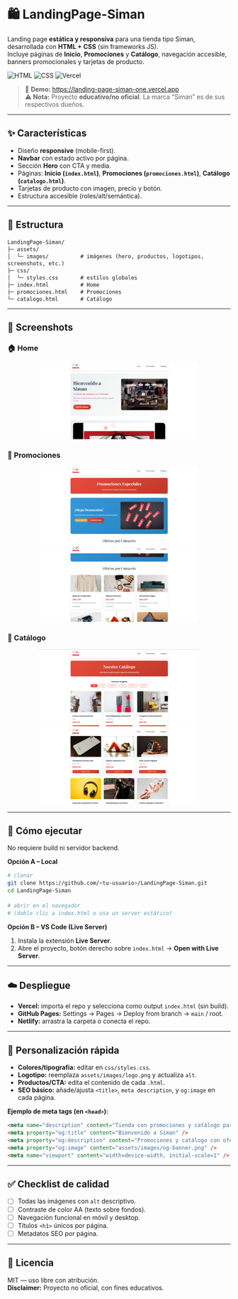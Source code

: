 # 🛍️ LandingPage-Siman

Landing page **estática y responsiva** para una tienda tipo Siman, desarrollada con **HTML + CSS** (sin frameworks JS).  
Incluye páginas de **Inicio**, **Promociones** y **Catálogo**, navegación accesible, banners promocionales y tarjetas de producto.

<p>
  <img src="https://img.shields.io/badge/HTML-%23E34F26.svg?style=flat&logo=html5&logoColor=white" alt="HTML" />
  <img src="https://img.shields.io/badge/CSS-%231572B6.svg?style=flat&logo=css3&logoColor=white" alt="CSS" />
  <img src="https://img.shields.io/badge/Deploy-Vercel-000000?style=flat&logo=vercel&logoColor=white" alt="Vercel" />
</p>

> 🔗 **Demo:** https://landing-page-siman-one.vercel.app  
> ⚠️ **Nota:** Proyecto **educativo/no oficial**. La marca “Siman” es de sus respectivos dueños.

---

## ✨ Características
- Diseño **responsive** (mobile-first).
- **Navbar** con estado activo por página.
- Sección **Hero** con CTA y media.
- Páginas: **Inicio (`index.html`)**, **Promociones (`promociones.html`)**, **Catálogo (`catalogo.html`)**.
- Tarjetas de producto con imagen, precio y botón.
- Estructura accesible (roles/alt/semántica).

---

## 📂 Estructura
```
LandingPage-Siman/
├─ assets/
│  └─ images/          # imágenes (hero, productos, logotipos, screenshots, etc.)
├─ css/
│  └─ styles.css       # estilos globales
├─ index.html          # Home
├─ promociones.html    # Promociones
└─ catalogo.html       # Catálogo
```

---

## 📸 Screenshots



### 🏠 Home
<div align="center">
  <img src="assets/images/home.png" alt="Home - Hero" width="360" />
</div>

### 🎉 Promociones
<div align="center">
  <img src="assets/images/promociones-home.png" alt="Promociones - Banner" width="360" />
  <img src="assets/images/promociones-detail.png" alt="Promociones - Grid de ofertas" width="360" />
</div>

### 🛒 Catálogo
<div align="center">
  <img src="assets/images/catalogo-home.png" alt="Catálogo - Grid" width="360" />
  <img src="assets/images/catalogo-details.png" alt="Catálogo - Detalles/Filters" width="360" />
</div>

---

## 🚀 Cómo ejecutar
No requiere build ni servidor backend.

**Opción A – Local**
```bash
# clonar
git clone https://github.com/<tu-usuario>/LandingPage-Siman.git
cd LandingPage-Siman

# abrir en el navegador
# (doble clic a index.html o usa un server estático)
```

**Opción B – VS Code (Live Server)**
1. Instala la extensión **Live Server**.  
2. Abre el proyecto, botón derecho sobre `index.html` → **Open with Live Server**.

---

## ☁️ Despliegue
- **Vercel:** importa el repo y selecciona como output `index.html` (sin build).  
- **GitHub Pages:** Settings → Pages → Deploy from branch → `main` / root.  
- **Netlify:** arrastra la carpeta o conecta el repo.

---

## 🧰 Personalización rápida
- **Colores/tipografía:** editar en `css/styles.css`.  
- **Logotipo:** reemplaza `assets/images/logo.png` y actualiza `alt`.  
- **Productos/CTA:** edita el contenido de cada `.html`.  
- **SEO básico:** añade/ajusta `<title>`, `meta description`, y `og:image` en cada página.

**Ejemplo de meta tags (en `<head>`):**
```html
<meta name="description" content="Tienda con promociones y catálogo para toda la familia.">
<meta property="og:title" content="Bienvenido a Siman" />
<meta property="og:description" content="Promociones y catálogo con ofertas especiales." />
<meta property="og:image" content="assets/images/og-banner.png" />
<meta name="viewport" content="width=device-width, initial-scale=1" />
```

---

## ✅ Checklist de calidad
- [ ] Todas las imágenes con `alt` descriptivo.  
- [ ] Contraste de color AA (texto sobre fondos).  
- [ ] Navegación funcional en móvil y desktop.  
- [ ] Títulos `<h1>` únicos por página.  
- [ ] Metadatos SEO por página.

---

## 📄 Licencia
MIT — uso libre con atribución.  
**Disclaimer:** Proyecto no oficial, con fines educativos.

